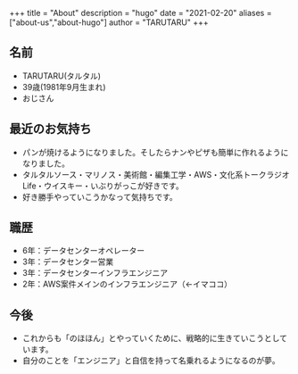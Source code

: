 +++
title = "About"
description = "hugo"
date = "2021-02-20"
aliases = ["about-us","about-hugo"]
author = "TARUTARU"
+++

## 名前
- TARUTARU(タルタル)
- 39歳(1981年9月生まれ)
- おじさん

## 最近のお気持ち
- パンが焼けるようになりました。そしたらナンやピザも簡単に作れるようになりました。
- タルタルソース・マリノス・美術館・編集工学・AWS・文化系トークラジオLife・ウイスキー・いぶりがっこが好きです。
- 好き勝手やっていこうかなって気持ちです。

## 職歴
- 6年：データセンターオペレーター
- 3年：データセンター営業
- 3年：データセンターインフラエンジニア
- 2年：AWS案件メインのインフラエンジニア（←イマココ）

## 今後
- これからも「のほほん」とやっていくために、戦略的に生きていこうとしています。
- 自分のことを「エンジニア」と自信を持って名乗れるようになるのが夢。



